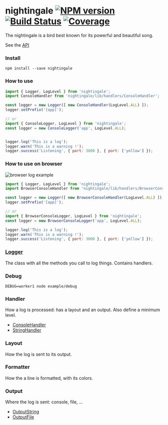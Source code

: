 nightingale [![NPM version][npm-image]][npm-url] [![Build Status][build-status-image]][build-status-url] [![Coverage][coverage-image]][coverage-url]
==================

The nightingale is a bird best known for its powerful and beautiful song.

See the [API](http://christophehurpeau.github.io/nightingale/docs/)

### Install

```
npm install --save nightingale
```

### How to use

```js
import { Logger, LogLevel } from 'nightingale';
import ConsoleHandler from 'nightingale/lib/handlers/ConsoleHandler';

const logger = new Logger([ new ConsoleHandler(LogLevel.ALL) ]);
logger.setPrefix('[app]');

// or
import { ConsoleLogger, LogLevel } from 'nightingale';
const logger = new ConsoleLogger('app', LogLevel.ALL);


logger.log('This is a log');
logger.warn('This is a warning !');
logger.success('Listening', { port: 3000 }, { port: ['yellow'] });
```

### How to use on browser

![browser log example](http://static.hurpeau.com/images/npm/nightingale/log_in_firefox.png)

```js
import { Logger, LogLevel } from 'nightingale';
import BrowserConsoleHandler from 'nightingale/lib/handlers/BrowserConsoleHandler';

const logger = new Logger([ new BrowserConsoleHandler(LogLevel.ALL) ]);
logger.setPrefix('[app]');

// or
import { BrowserConsoleLogger, LogLevel } from 'nightingale';
const logger = new BrowserConsoleLogger('app', LogLevel.ALL);

logger.log('This is a log');
logger.warn('This is a warning !');
logger.success('Listening', { port: 3000 }, { port: ['yellow'] });
```


### [Logger](http://christophehurpeau.github.io/nightingale/docs/Logger.html)

The class with all the methods you call to log things. Contains handlers.

### Debug

```
DEBUG=worker1 node example/debug
```

### Handler

How a log is processed: has a layout and an output.
Also define a minimum level.

- [ConsoleHandler](http://christophehurpeau.github.io/nightingale/docs/ConsoleHandler.html)
- [StringHandler](http://christophehurpeau.github.io/nightingale/docs/StringHandler.html)

### Layout

How the log is sent to its output.

### Formatter

How the a line is formatted, with its colors.

### Output

Where the log is sent: console, file, ...

- [OutputString](http://christophehurpeau.github.io/nightingale/docs/OutputString.html)
- [OutputFile](http://christophehurpeau.github.io/nightingale/docs/OutputFile.html)

[npm-image]: https://img.shields.io/npm/v/nightingale.svg?style=flat-square
[npm-url]: https://npmjs.org/package/nightingale
[build-status-image]: https://img.shields.io/circleci/project/christophehurpeau/nightingale/master.svg?style=flat-square
[build-status-url]: https://circleci.com/gh/christophehurpeau/nightingale
[coverage-image]: http://img.shields.io/badge/coverage-0%-green.svg?style=flat-square
[coverage-url]: http://christophehurpeau.github.io/nightingale/coverage/lcov-report/
